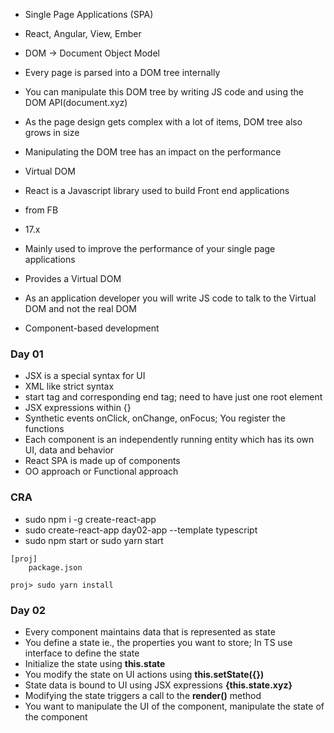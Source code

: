 * Single Page Applications (SPA)
* React, Angular, View, Ember
* DOM -> Document Object Model
* Every page is parsed into a DOM tree internally
* You can manipulate this DOM tree by writing JS code and using the DOM API(document.xyz)

* As the page design gets complex with a lot of items, DOM tree also grows in size
* Manipulating the DOM tree has an impact on the performance

* Virtual DOM

* React is a Javascript library used to build Front end applications
* from FB
* 17.x
* Mainly used to improve the performance of your single page applications
* Provides a Virtual DOM
* As an application developer you will write JS code to talk to the Virtual DOM and not the real DOM
* Component-based development

### Day 01

* JSX is a special syntax for UI
* XML like strict syntax
* start tag and corresponding end tag; need to have just one root element
* JSX expressions within {}
* Synthetic events onClick, onChange, onFocus; You register the functions
* Each component is an independently running entity which has its own UI, data and behavior
* React SPA is made up of components
* OO approach or Functional approach

### CRA

* sudo npm i -g create-react-app
* sudo create-react-app day02-app --template typescript
* sudo npm start or sudo yarn start

```
[proj]
    package.json

proj> sudo yarn install    
```

### Day 02

* Every component maintains data that is represented as state
* You define a state ie., the properties you want to store; In TS use interface to define the state
* Initialize the state using __this.state__
* You modify the state on UI actions using __this.setState({})__
* State data is bound to UI using JSX expressions __{this.state.xyz}__
* Modifying the state triggers a call to the __render()__ method
* You want to manipulate the UI of the component, manipulate the state of the component



